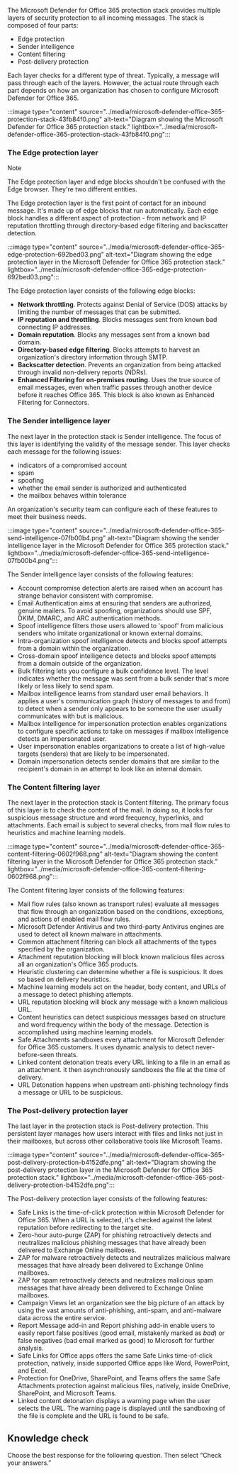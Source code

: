 The Microsoft Defender for Office 365 protection stack provides multiple layers of security protection to all incoming messages. The stack is composed of four parts:

 -  Edge protection
 -  Sender intelligence
 -  Content filtering
 -  Post-delivery protection

Each layer checks for a different type of threat. Typically, a message will pass through each of the layers. However, the actual route through each part depends on how an organization has chosen to configure Microsoft Defender for Office 365.

:::image type="content" source="../media/microsoft-defender-office-365-protection-stack-43fb84f0.png" alt-text="Diagram showing the Microsoft Defender for Office 365 protection stack." lightbox="../media/microsoft-defender-office-365-protection-stack-43fb84f0.png":::


### The Edge protection layer

> [!NOTE]
> The Edge protection layer and edge blocks shouldn't be confused with the Edge browser. They're two different entities.

The Edge protection layer is the first point of contact for an inbound message. It's made up of edge blocks that run automatically. Each edge block handles a different aspect of protection - from network and IP reputation throttling through directory-based edge filtering and backscatter detection.

:::image type="content" source="../media/microsoft-defender-office-365-edge-protection-692bed03.png" alt-text="Diagram showing the edge protection layer in the Microsoft Defender for Office 365 protection stack." lightbox="../media/microsoft-defender-office-365-edge-protection-692bed03.png":::


The Edge protection layer consists of the following edge blocks:

 -  **Network throttling**. Protects against Denial of Service (DOS) attacks by limiting the number of messages that can be submitted.
 -  **IP reputation and throttling**. Blocks messages sent from known bad connecting IP addresses.
 -  **Domain reputation**. Blocks any messages sent from a known bad domain.
 -  **Directory-based edge filtering**. Blocks attempts to harvest an organization's directory information through SMTP.
 -  **Backscatter detection**. Prevents an organization from being attacked through invalid non-delivery reports (NDRs).
 -  **Enhanced Filtering for on-premises routing**. Uses the true source of email messages, even when traffic passes through another device before it reaches Office 365. This block is also known as Enhanced Filtering for Connectors.

### The Sender intelligence layer

The next layer in the protection stack is Sender intelligence. The focus of this layer is identifying the validity of the message sender. This layer checks each message for the following issues:

 -  indicators of a compromised account
 -  spam
 -  spoofing
 -  whether the email sender is authorized and authenticated
 -  the mailbox behaves within tolerance

An organization's security team can configure each of these features to meet their business needs.

:::image type="content" source="../media/microsoft-defender-office-365-send-intelligence-07fb00b4.png" alt-text="Diagram showing the sender intelligence layer in the Microsoft Defender for Office 365 protection stack." lightbox="../media/microsoft-defender-office-365-send-intelligence-07fb00b4.png":::


The Sender intelligence layer consists of the following features:

 -  Account compromise detection alerts are raised when an account has strange behavior consistent with compromise.
 -  Email Authentication aims at ensuring that senders are authorized, genuine mailers. To avoid spoofing, organizations should use SPF, DKIM, DMARC, and ARC authentication methods.
 -  Spoof intelligence filters those users allowed to 'spoof' from malicious senders who imitate organizational or known external domains.
 -  Intra-organization spoof intelligence detects and blocks spoof attempts from a domain within the organization.
 -  Cross-domain spoof intelligence detects and blocks spoof attempts from a domain outside of the organization.
 -  Bulk filtering lets you configure a bulk confidence level. The level indicates whether the message was sent from a bulk sender that's more likely or less likely to send spam.
 -  Mailbox intelligence learns from standard user email behaviors. It applies a user's communication graph (history of messages to and from) to detect when a sender only appears to be someone the user usually communicates with but is malicious.
 -  Mailbox intelligence for impersonation protection enables organizations to configure specific actions to take on messages if mailbox intelligence detects an impersonated user.
 -  User impersonation enables organizations to create a list of high-value targets (senders) that are likely to be impersonated.
 -  Domain impersonation detects sender domains that are similar to the recipient's domain in an attempt to look like an internal domain.

### The Content filtering layer

The next layer in the protection stack is Content filtering. The primary focus of this layer is to check the content of the mail. In doing so, it looks for suspicious message structure and word frequency, hyperlinks, and attachments. Each email is subject to several checks, from mail flow rules to heuristics and machine learning models.

:::image type="content" source="../media/microsoft-defender-office-365-content-filtering-0602f968.png" alt-text="Diagram showing the content filtering layer in the Microsoft Defender for Office 365 protection stack." lightbox="../media/microsoft-defender-office-365-content-filtering-0602f968.png":::


The Content filtering layer consists of the following features:

 -  Mail flow rules (also known as transport rules) evaluate all messages that flow through an organization based on the conditions, exceptions, and actions of enabled mail flow rules.
 -  Microsoft Defender Antivirus and two third-party Antivirus engines are used to detect all known malware in attachments.
 -  Common attachment filtering can block all attachments of the types specified by the organization.
 -  Attachment reputation blocking will block known malicious files across all an organization's Office 365 products.
 -  Heuristic clustering can determine whether a file is suspicious. It does so based on delivery heuristics.
 -  Machine learning models act on the header, body content, and URLs of a message to detect phishing attempts.
 -  URL reputation blocking will block any message with a known malicious URL.
 -  Content heuristics can detect suspicious messages based on structure and word frequency within the body of the message. Detection is accomplished using machine learning models.
 -  Safe Attachments sandboxes every attachment for Microsoft Defender for Office 365 customers. It uses dynamic analysis to detect never-before-seen threats.
 -  Linked content detonation treats every URL linking to a file in an email as an attachment. it then asynchronously sandboxes the file at the time of delivery.
 -  URL Detonation happens when upstream anti-phishing technology finds a message or URL to be suspicious.

### The Post-delivery protection layer

The last layer in the protection stack is Post-delivery protection. This persistent layer manages how users interact with files and links not just in their mailboxes, but across other collaborative tools like Microsoft Teams.

:::image type="content" source="../media/microsoft-defender-office-365-post-delivery-protection-b4152dfe.png" alt-text="Diagram showing the post-delivery protection layer in the Microsoft Defender for Office 365 protection stack." lightbox="../media/microsoft-defender-office-365-post-delivery-protection-b4152dfe.png":::


The Post-delivery protection layer consists of the following features:

 -  Safe Links is the time-of-click protection within Microsoft Defender for Office 365. When a URL is selected, it's checked against the latest reputation before redirecting to the target site.
 -  Zero-hour auto-purge (ZAP) for phishing retroactively detects and neutralizes malicious phishing messages that have already been delivered to Exchange Online mailboxes.
 -  ZAP for malware retroactively detects and neutralizes malicious malware messages that have already been delivered to Exchange Online mailboxes.
 -  ZAP for spam retroactively detects and neutralizes malicious spam messages that have already been delivered to Exchange Online mailboxes.
 -  Campaign Views let an organization see the big picture of an attack by using the vast amounts of anti-phishing, anti-spam, and anti-malware data across the entire service.
 -  Report Message add-in and Report phishing add-in enable users to easily report false positives (good email, mistakenly marked as *bad*) or false negatives (bad email marked as good) to Microsoft for further analysis.
 -  Safe Links for Office apps offers the same Safe Links time-of-click protection, natively, inside supported Office apps like Word, PowerPoint, and Excel.
 -  Protection for OneDrive, SharePoint, and Teams offers the same Safe Attachments protection against malicious files, natively, inside OneDrive, SharePoint, and Microsoft Teams.
 -  Linked content detonation displays a warning page when the user selects the URL. The warning page is displayed until the sandboxing of the file is complete and the URL is found to be safe.

## Knowledge check

Choose the best response for the following question. Then select “Check your answers.”